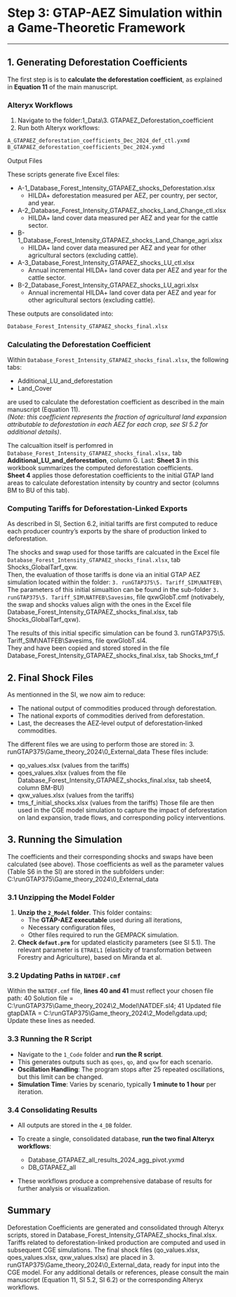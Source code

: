 # Step 3: GTAP-AEZ Simulation within a Game-Theoretic Framework

---

## 1. Generating Deforestation Coefficients
The first step is is to **calculate the deforestation coefficient**, as explained in **Equation 11** of the main manuscript.

### Alteryx Workflows
1. Navigate to the folder:1_Data\3. GTAPAEZ_Deforestation_coefficient
2. Run both Alteryx workflows:
```bash
A_GTAPAEZ_deforestation_coefficients_Dec_2024_def_ctl.yxmd
B_GTAPAEZ_deforestation_coefficients_Dec_2024.yxmd
```

Output Files

These scripts generate five Excel files:

- A-1_Database_Forest_Intensity_GTAPAEZ_shocks_Deforestation.xlsx
  - HILDA+ deforestation measured per AEZ, per country, per sector, and year.
- A-2_Database_Forest_Intensity_GTAPAEZ_shocks_Land_Change_ctl.xlsx
  - HILDA+ land cover data measured per AEZ and year for the cattle sector.
- B-1_Database_Forest_Intensity_GTAPAEZ_shocks_Land_Change_agri.xlsx
  - HILDA+ land cover data measured per AEZ and year for other agricultural sectors (excluding cattle).
- A-3_Database_Forest_Intensity_GTAPAEZ_shocks_LU_ctl.xlsx
  - Annual incremental HILDA+ land cover data per AEZ and year for the cattle sector.
- B-2_Database_Forest_Intensity_GTAPAEZ_shocks_LU_agri.xlsx
  - Annual incremental HILDA+ land cover data per AEZ and year for other agricultural sectors (excluding cattle).

These outputs are consolidated into:
```bash
Database_Forest_Intensity_GTAPAEZ_shocks_final.xlsx
```

### Calculating the Deforestation Coefficient
Within `Database_Forest_Intensity_GTAPAEZ_shocks_final.xlsx`, the following tabs:

- Additional_LU_and_deforestation
- Land_Cover

are used to calculate the deforestation coefficient as described in the main manuscript (Equation 11).  
*(Note: this coefficient represents the fraction of agricultural land expansion attributable to deforestation in each AEZ for each crop, see SI 5.2 for additional details)*.

The calcualtion itself is perfomred in `Database_Forest_Intensity_GTAPAEZ_shocks_final.xlsx,` tab **Additional_LU_and_deforestation**, column G.
Last:
**Sheet 3** in this workbook summarizes the computed deforestation coefficients.  
**Sheet 4** applies those deforestation coefficients to the initial GTAP land areas to calculate deforestation intensity by country and sector (columns BM to BU of this tab).

### Computing Tariffs for Deforestation-Linked Exports
As described in SI, Section 6.2, initial tariffs are first computed to reduce each producer country’s exports by the share of production linked to deforestation.

The shocks and swap used for those tariffs are calcuated in the Excel file `Database_Forest_Intensity_GTAPAEZ_shocks_final.xlsx`, tab Shocks_GlobalTarf_qxw.  
Then, the evaluation of those tariffs is done via an initial GTAP AEZ simulation located within the folder: `3. runGTAP375\5. Tariff_SIM\NATFEB\`  
The parameters of this initial simualtion can be found in the sub-folder `3. runGTAP375\5. Tariff_SIM\NATFEB\Savesims`, file qxwGlobT.cmf (notivabely, the swap and shocks values align with the ones in the Excel file Database_Forest_Intensity_GTAPAEZ_shocks_final.xlsx, tab Shocks_GlobalTarf_qxw).

The results of this initial specific simulation can be found 3. runGTAP375\5. Tariff_SIM\NATFEB\Savesims, file qxwGlobT.sl4.  
They and have been copied and stored stored in the file Database_Forest_Intensity_GTAPAEZ_shocks_final.xlsx, tab Shocks_tmf_f

## 2. Final Shock Files
As mentionned in the SI, we now aim to reduce: 
- The national output of commodities produced through deforestation.
- The national exports of commodities derived from deforestation.
- Last, the decreases the AEZ‐level output of deforestation‐linked commodities.

The different files we are using to perform those are stored in: 3. runGTAP375\Game_theory_2024\0_External_data
These files include:
- qo_values.xlsx (values from the tariffs) 
- qoes_values.xlsx (values from the file Database_Forest_Intensity_GTAPAEZ_shocks_final.xlsx, tab sheet4, column BM-BU) 
- qxw_values.xlsx (values from the tariffs)
- tms_f_initial_shocks.xlsx (values from the tariffs) 
Those file are then used in the CGE model simulation to capture the impact of deforestation on land expansion, trade flows, and corresponding policy interventions.

## 3. Running the Simulation

The coefficients and their corresponding shocks and swaps have been calculated (see above). 
Those coefficients as well as the parameter values (Table S6 in the SI) are stored in the subfolders under: C:\runGTAP375\Game_theory_2024\0_External_data

### 3.1 Unzipping the Model Folder
1. **Unzip the `2_Model` folder**. This folder contains:
   - The **GTAP-AEZ executable** used during all iterations,
   - Necessary configuration files,
   - Other files required to run the GEMPACK simulation.
2. **Check `defaut.prm`** for updated elasticity parameters (see SI 5.1). The relevant parameter is `ETRAEL1` (elasticity of transformation between Forestry and Agriculture), based on Miranda et al.

### 3.2 Updating Paths in `NATDEF.cmf`
Within the `NATDEF.cmf` file, **lines 40 and 41** must reflect your chosen file path:
40 Solution file = C:\runGTAP375\Game_theory_2024\2_Model\NATDEF.sl4;
41 Updated file gtapDATA = C:\runGTAP375\Game_theory_2024\2_Model\gdata.upd;
Update these lines as needed.

### 3.3 Running the R Script
- Navigate to the `1_Code` folder and **run the R script**.
- This generates outputs such as `qoes`, `qo`, and `qxw` for each scenario.
- **Oscillation Handling**: The program stops after 25 repeated oscillations, but this limit can be changed.  
- **Simulation Time**: Varies by scenario, typically **1 minute to 1 hour** per iteration.

### 3.4 Consolidating Results
- All outputs are stored in the `4_DB` folder.
- To create a single, consolidated database, **run the two final Alteryx workflows**: 
  - Database_GTAPAEZ_all_results_2024_agg_pivot.yxmd
  - DB_GTAPAEZ_all

- These workflows produce a comprehensive database of results for further analysis or visualization.

## Summary
Deforestation Coefficients are generated and consolidated through Alteryx scripts, stored in Database_Forest_Intensity_GTAPAEZ_shocks_final.xlsx.
Tariffs related to deforestation-linked production are computed and used in subsequent CGE simulations.
The final shock files (qo_values.xlsx, qoes_values.xlsx, qxw_values.xlsx) are placed in 3. runGTAP375\Game_theory_2024\0_External_data, ready for input into the CGE model.
For any additional details or references, please consult the main manuscript (Equation 11, SI 5.2, SI 6.2) or the corresponding Alteryx workflows.

